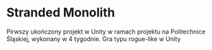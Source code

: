 # Stranded Monolith

Pirwszy ukończony projekt w Unity w ramach projektu na Politechnice Śląskiej, wykonany w 4 tygodnie.
Gra typu rogue-like w Unity
